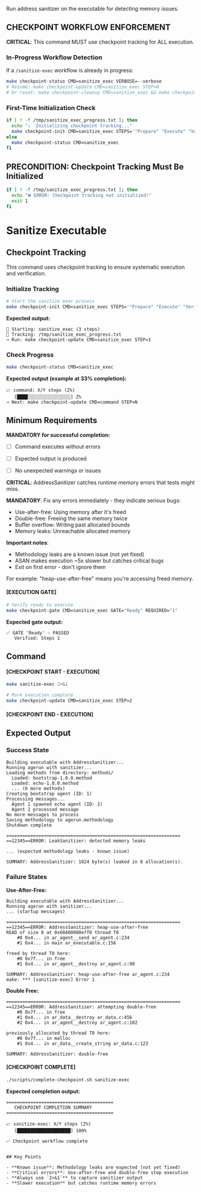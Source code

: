 Run address sanitizer on the executable for detecting memory issues.

## CHECKPOINT WORKFLOW ENFORCEMENT

**CRITICAL**: This command MUST use checkpoint tracking for ALL execution.

### In-Progress Workflow Detection

If a `/sanitize-exec` workflow is already in progress:

```bash
make checkpoint-status CMD=sanitize_exec VERBOSE=--verbose
# Resume: make checkpoint-update CMD=sanitize_exec STEP=N
# Or reset: make checkpoint-cleanup CMD=sanitize_exec && make checkpoint-init CMD=sanitize_exec STEPS='"Prepare" "Execute" "Verify"'
```

### First-Time Initialization Check

```bash
if [ ! -f /tmp/sanitize_exec_progress.txt ]; then
  echo "⚠️  Initializing checkpoint tracking..."
  make checkpoint-init CMD=sanitize_exec STEPS='"Prepare" "Execute" "Verify"'
else
  make checkpoint-status CMD=sanitize_exec
fi
```

## PRECONDITION: Checkpoint Tracking Must Be Initialized

```bash
if [ ! -f /tmp/sanitize_exec_progress.txt ]; then
  echo "❌ ERROR: Checkpoint tracking not initialized!"
  exit 1
fi
```

# Sanitize Executable
## Checkpoint Tracking

This command uses checkpoint tracking to ensure systematic execution and verification.

### Initialize Tracking
```bash
# Start the sanitize exec process
make checkpoint-init CMD=sanitize_exec STEPS='"Prepare" "Execute" "Verify"'
```

**Expected output:**
```
📍 Starting: sanitize_exec (3 steps)
📁 Tracking: /tmp/sanitize_exec_progress.txt
→ Run: make checkpoint-update CMD=sanitize_exec STEP=1
```

### Check Progress
```bash
make checkpoint-status CMD=sanitize_exec
```

**Expected output (example at 33% completion):**
```
📈 command: X/Y steps (Z%)
   [████░░░░░░░░░░░░░░░░] Z%
→ Next: make checkpoint-update CMD=command STEP=N
```

## Minimum Requirements

**MANDATORY for successful completion:**
- [ ] Command executes without errors
- [ ] Expected output is produced
- [ ] No unexpected warnings or issues




**CRITICAL**: AddressSanitizer catches runtime memory errors that tests might miss.

**MANDATORY**: Fix any errors immediately - they indicate serious bugs:
- Use-after-free: Using memory after it's freed
- Double-free: Freeing the same memory twice
- Buffer overflow: Writing past allocated bounds
- Memory leaks: Unreachable allocated memory

**Important notes**:
- Methodology leaks are a known issue (not yet fixed)
- ASAN makes execution ~5x slower but catches critical bugs
- Exit on first error - don't ignore them

For example: "heap-use-after-free" means you're accessing freed memory.

#### [EXECUTION GATE]
```bash
# Verify ready to execute
make checkpoint-gate CMD=sanitize_exec GATE="Ready" REQUIRED="1"
```

**Expected gate output:**
```
✅ GATE 'Ready' - PASSED
   Verified: Steps 1
```

## Command

#### [CHECKPOINT START - EXECUTION]

```bash
make sanitize-exec 2>&1

# Mark execution complete
make checkpoint-update CMD=sanitize_exec STEP=2
```


#### [CHECKPOINT END - EXECUTION]
## Expected Output

### Success State
```
Building executable with AddressSanitizer...
Running agerun with sanitizer...
Loading methods from directory: methods/
  Loaded: bootstrap-1.0.0.method
  Loaded: echo-1.0.0.method
  ... (6 more methods)
Creating bootstrap agent (ID: 1)
Processing messages...
  Agent 1 spawned echo agent (ID: 2)
  Agent 2 processed message
No more messages to process
Saving methodology to agerun.methodology
Shutdown complete

=================================================================
==12345==ERROR: LeakSanitizer: detected memory leaks

... (expected methodology leaks - known issue)

SUMMARY: AddressSanitizer: 1024 byte(s) leaked in 8 allocation(s).
```

### Failure States

**Use-After-Free:**
```
Building executable with AddressSanitizer...
Running agerun with sanitizer...
... (startup messages)

=================================================================
==12345==ERROR: AddressSanitizer: heap-use-after-free
READ of size 8 at 0x60400000eff0 thread T0
    #0 0x4... in ar_agent__send ar_agent.c:234
    #1 0x4... in main ar_executable.c:156

freed by thread T0 here:
    #0 0x7f... in free
    #1 0x4... in ar_agent__destroy ar_agent.c:98

SUMMARY: AddressSanitizer: heap-use-after-free ar_agent.c:234
make: *** [sanitize-exec] Error 1
```

**Double Free:**
```
=================================================================
==12345==ERROR: AddressSanitizer: attempting double-free
    #0 0x7f... in free
    #1 0x4... in ar_data__destroy ar_data.c:456
    #2 0x4... in ar_agent__destroy ar_agent.c:102

previously allocated by thread T0 here:
    #0 0x7f... in malloc
    #1 0x4... in ar_data__create_string ar_data.c:123

SUMMARY: AddressSanitizer: double-free
```


#### [CHECKPOINT COMPLETE]
```bash
./scripts/complete-checkpoint.sh sanitize-exec
```

**Expected completion output:**
```
========================================
   CHECKPOINT COMPLETION SUMMARY
========================================

📈 sanitize-exec: X/Y steps (Z%)
   [████████████████████] 100%

✅ Checkpoint workflow complete
```
```

## Key Points

- **Known issue**: Methodology leaks are expected (not yet fixed)
- **Critical errors**: Use-after-free and double-free stop execution
- **Always use `2>&1`** to capture sanitizer output
- **Slower execution** but catches runtime memory errors
